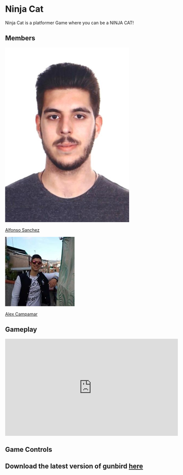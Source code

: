 # Ninja Cat

Ninja Cat is a platformer Game where you can be a NINJA CAT!

## Members

![](foto_carnet.jpg)

[Alfonso Sanchez](https://github.com/AlfonsoSanchez)

![](foto.jpg)

[Alex Campamar](https://github.com/Acaree)

## Gameplay

<iframe width="560" height="315" src="https://www.youtube.com/embed/zH_dhQdL6cw" frameborder="0" allowfullscreen></iframe>

## Game Controls



## Download the latest version of gunbird [here](https://github.com/Acaree/WatermelonSquad/releases/download/1.0/Gunbird.1.0.zip)



